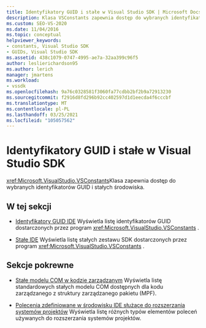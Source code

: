 ```yaml
---
title: Identyfikatory GUID i stałe w Visual Studio SDK | Microsoft Docs
description: Klasa VSConstants zapewnia dostęp do wybranych identyfikatorów GUID i stałych środowisk w zestawie SDK programu Visual Studio.
ms.custom: SEO-VS-2020
ms.date: 11/04/2016
ms.topic: conceptual
helpviewer_keywords:
- constants, Visual Studio SDK
- GUIDs, Visual Studio SDK
ms.assetid: 438c1079-0747-4995-ae7a-32aa399c96f5
author: leslierichardson95
ms.author: lerich
manager: jmartens
ms.workload:
- vssdk
ms.openlocfilehash: 9a76c0328581f3060fa77cdbb2bf2b9a72913230
ms.sourcegitcommit: f2916d8fd296b92cc402597d1d1eecda4f6cccbf
ms.translationtype: MT
ms.contentlocale: pl-PL
ms.lasthandoff: 03/25/2021
ms.locfileid: "105057562"
---
```

# <a name="guids-and-constants-in-the-visual-studio-sdk"></a>Identyfikatory GUID i stałe w Visual Studio SDK
<xref:Microsoft.VisualStudio.VSConstants>Klasa zapewnia dostęp do wybranych identyfikatorów GUID i stałych środowiska.

## <a name="in-this-section"></a>W tej sekcji
- [Identyfikatory GUID IDE](../extensibility/ide-guids.md) Wyświetla listę identyfikatorów GUID dostarczonych przez program <xref:Microsoft.VisualStudio.VSConstants> .

- [Stałe IDE](../extensibility/ide-constants.md) Wyświetla listę stałych zestawu SDK dostarczonych przez program <xref:Microsoft.VisualStudio.VSConstants> .

## <a name="related-sections"></a>Sekcje pokrewne
- [Stałe modelu COM w kodzie zarządzanym](../extensibility/com-constants-in-managed-code.md) Wyświetla listę standardowych stałych modelu COM dostępnych dla kodu zarządzanego z struktury zarządzanego pakietu (MPF).

- [Polecenia zdefiniowane w środowisku IDE służące do rozszerzania systemów projektów](../extensibility/internals/ide-defined-commands-for-extending-project-systems.md) Wyświetla listę różnych typów elementów poleceń używanych do rozszerzania systemów projektów.
